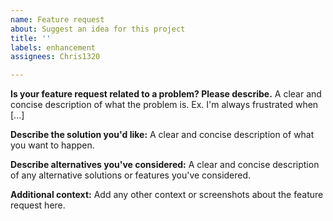 ```yaml
---
name: Feature request
about: Suggest an idea for this project
title: ''
labels: enhancement
assignees: Chris1320

---
```


**Is your feature request related to a problem? Please describe.**
A clear and concise description of what the problem is. Ex. I'm always frustrated when [...]

**Describe the solution you'd like:**
A clear and concise description of what you want to happen.

**Describe alternatives you've considered:**
A clear and concise description of any alternative solutions or features you've considered.

**Additional context:**
Add any other context or screenshots about the feature request here.
